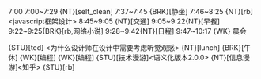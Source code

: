 
7:00
7:00~7:29 {NT}[self_clean]
7:37~7:45 {BRK}[静坐]
7:46~8:25 {NT}[rb]<javascript框架设计>
8:45~9:05 {NT}[交通]
9:05~9:22{NT}[早餐]
9:22~9:25{BRK}[rb,网络小说]
9:28~9:42{NT}[日程]
9:47~10:17 {WK}<WA> 晨会


{STU}[ted] <为什么设计师在设计中需要考虑听觉观感>
{NT}[lunch]
{BRK}[午休]
{WK}[编程]<WA>
{WK}[编程]<life-time-tracker>
{STU}[技术漫游]<语义化版本2.0.0>
{NT}[信息漫游]<知乎>
{STU}[rb]<human javascript>
